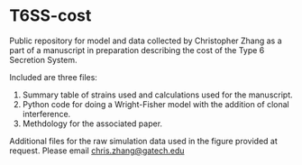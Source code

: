 # T6SS-cost
Public repository for model and data collected by Christopher Zhang as a part of a manuscript in preparation describing the cost of the Type 6 Secretion System. 

Included are three files: 

1. Summary table of strains used and calculations used for the manuscript. 
2. Python code for doing a Wright-Fisher model with the addition of clonal interference.
3. Methdology for the associated paper. 

Additional files for the raw simulation data used in the figure provided at request. Please email chris.zhang@gatech.edu
